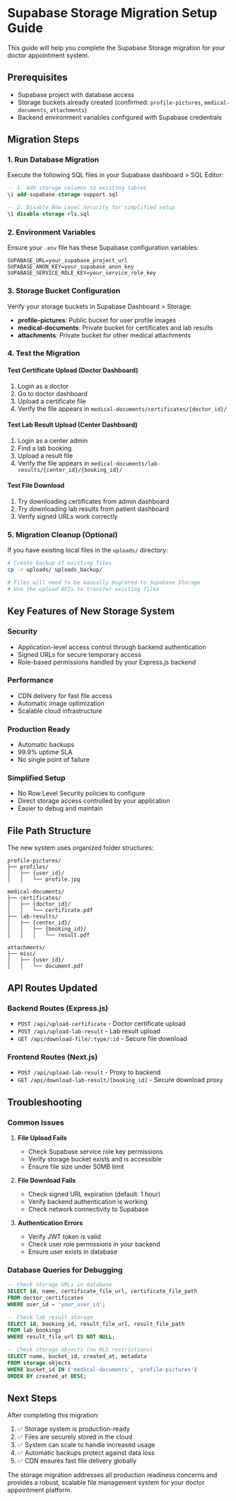 # Supabase Storage Migration Setup Guide

This guide will help you complete the Supabase Storage migration for your doctor appointment system.

## Prerequisites

- Supabase project with database access
- Storage buckets already created (confirmed: `profile-pictures`, `medical-documents`, `attachments`)
- Backend environment variables configured with Supabase credentials

## Migration Steps

### 1. Run Database Migration

Execute the following SQL files in your Supabase dashboard > SQL Editor:

```sql
-- 1. Add storage columns to existing tables
\i add-supabase-storage-support.sql

-- 2. Disable Row Level Security for simplified setup
\i disable-storage-rls.sql
```

### 2. Environment Variables

Ensure your `.env` file has these Supabase configuration variables:

```env
SUPABASE_URL=your_supabase_project_url
SUPABASE_ANON_KEY=your_supabase_anon_key
SUPABASE_SERVICE_ROLE_KEY=your_service_role_key
```

### 3. Storage Bucket Configuration

Verify your storage buckets in Supabase Dashboard > Storage:

- **profile-pictures**: Public bucket for user profile images
- **medical-documents**: Private bucket for certificates and lab results  
- **attachments**: Private bucket for other medical attachments

### 4. Test the Migration

#### Test Certificate Upload (Doctor Dashboard)
1. Login as a doctor
2. Go to doctor dashboard
3. Upload a certificate file
4. Verify the file appears in `medical-documents/certificates/{doctor_id}/`

#### Test Lab Result Upload (Center Dashboard)
1. Login as a center admin
2. Find a lab booking
3. Upload a result file
4. Verify the file appears in `medical-documents/lab-results/{center_id}/{booking_id}/`

#### Test File Download
1. Try downloading certificates from admin dashboard
2. Try downloading lab results from patient dashboard
3. Verify signed URLs work correctly

### 5. Migration Cleanup (Optional)

If you have existing local files in the `uploads/` directory:

```bash
# Create backup of existing files
cp -r uploads/ uploads_backup/

# Files will need to be manually migrated to Supabase Storage
# Use the upload APIs to transfer existing files
```

## Key Features of New Storage System

### Security
- Application-level access control through backend authentication
- Signed URLs for secure temporary access
- Role-based permissions handled by your Express.js backend

### Performance  
- CDN delivery for fast file access
- Automatic image optimization
- Scalable cloud infrastructure

### Production Ready
- Automatic backups
- 99.9% uptime SLA
- No single point of failure

### Simplified Setup
- No Row Level Security policies to configure
- Direct storage access controlled by your application
- Easier to debug and maintain

## File Path Structure

The new system uses organized folder structures:

```
profile-pictures/
├── profiles/
│   ├── {user_id}/
│   │   └── profile.jpg

medical-documents/
├── certificates/
│   ├── {doctor_id}/
│   │   └── certificate.pdf
├── lab-results/
│   ├── {center_id}/
│   │   ├── {booking_id}/
│   │   │   └── result.pdf

attachments/
├── misc/
│   ├── {user_id}/
│   │   └── document.pdf
```

## API Routes Updated

### Backend Routes (Express.js)
- `POST /api/upload-certificate` - Doctor certificate upload
- `POST /api/upload-lab-result` - Lab result upload  
- `GET /api/download-file/:type/:id` - Secure file download

### Frontend Routes (Next.js)
- `POST /api/upload-lab-result` - Proxy to backend
- `GET /api/download-lab-result/[booking_id]` - Secure download proxy

## Troubleshooting

### Common Issues

1. **File Upload Fails**
   - Check Supabase service role key permissions
   - Verify storage bucket exists and is accessible
   - Ensure file size under 50MB limit

2. **File Download Fails**
   - Check signed URL expiration (default: 1 hour)
   - Verify backend authentication is working
   - Check network connectivity to Supabase

3. **Authentication Errors**
   - Verify JWT token is valid
   - Check user role permissions in your backend
   - Ensure user exists in database

### Database Queries for Debugging

```sql
-- Check storage URLs in database
SELECT id, name, certificate_file_url, certificate_file_path 
FROM doctor_certificates 
WHERE user_id = 'your_user_id';

-- Check lab result storage
SELECT id, booking_id, result_file_url, result_file_path
FROM lab_bookings 
WHERE result_file_url IS NOT NULL;

-- Check storage objects (no RLS restrictions)
SELECT name, bucket_id, created_at, metadata
FROM storage.objects 
WHERE bucket_id IN ('medical-documents', 'profile-pictures')
ORDER BY created_at DESC;
```

## Next Steps

After completing this migration:

1. ✅ Storage system is production-ready
2. ✅ Files are securely stored in the cloud
3. ✅ System can scale to handle increased usage
4. ✅ Automatic backups protect against data loss
5. ✅ CDN ensures fast file delivery globally

The storage migration addresses all production readiness concerns and provides a robust, scalable file management system for your doctor appointment platform.
